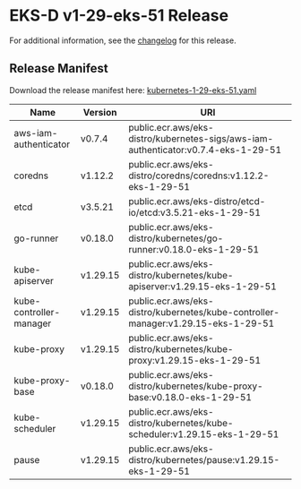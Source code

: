 # EKS-D v1-29-eks-51 Release

For additional information, see the [changelog](CHANGELOG-v1-29-eks-51.md) for this release.

## Release Manifest

Download the release manifest here: [kubernetes-1-29-eks-51.yaml](https://distro.eks.amazonaws.com/kubernetes-1-29/kubernetes-1-29-eks-51.yaml)

| Name | Version | URI |
|------|---------|-----|
| aws-iam-authenticator | v0.7.4 | public.ecr.aws/eks-distro/kubernetes-sigs/aws-iam-authenticator:v0.7.4-eks-1-29-51 |
| coredns | v1.12.2 | public.ecr.aws/eks-distro/coredns/coredns:v1.12.2-eks-1-29-51 |
| etcd | v3.5.21 | public.ecr.aws/eks-distro/etcd-io/etcd:v3.5.21-eks-1-29-51 |
| go-runner | v0.18.0 | public.ecr.aws/eks-distro/kubernetes/go-runner:v0.18.0-eks-1-29-51 |
| kube-apiserver | v1.29.15 | public.ecr.aws/eks-distro/kubernetes/kube-apiserver:v1.29.15-eks-1-29-51 |
| kube-controller-manager | v1.29.15 | public.ecr.aws/eks-distro/kubernetes/kube-controller-manager:v1.29.15-eks-1-29-51 |
| kube-proxy | v1.29.15 | public.ecr.aws/eks-distro/kubernetes/kube-proxy:v1.29.15-eks-1-29-51 |
| kube-proxy-base | v0.18.0 | public.ecr.aws/eks-distro/kubernetes/kube-proxy-base:v0.18.0-eks-1-29-51 |
| kube-scheduler | v1.29.15 | public.ecr.aws/eks-distro/kubernetes/kube-scheduler:v1.29.15-eks-1-29-51 |
| pause | v1.29.15 | public.ecr.aws/eks-distro/kubernetes/pause:v1.29.15-eks-1-29-51 |
